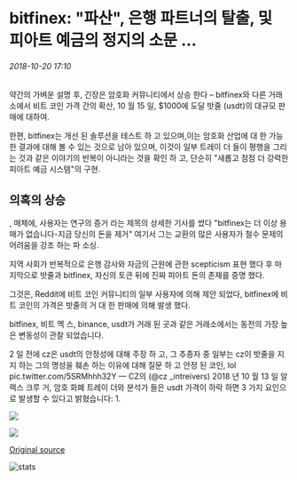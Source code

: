 # bitfinex: "파산", 은행 파트너의 탈출, 및 피아트 예금의 정지의 소문 ...

###### 2018-10-20 17:10

약간의 가벼운 설명 후, 긴장은 암호화 커뮤니티에서 상승 한다 – bitfinex와 다른 거래소에서 비트 코인 가격 간의 확산, 10 월 15 일, $1000에 도달 밧줄 (usdt)의 대규모 판매에 대하여.

한편, bitfinex는 개선 된 솔루션을 테스트 하 고 있으며,이는 암호화 산업에 대 한 가능한 결과에 대해 볼 수 있는 것으로 남아 있으며, 이것이 일부 트레이 더 들이 평행을 그리는 것과 같은 이야기의 반복이 아니라는 것을 확인 하 고, 단순히 "새롭고 점점 더 강력한 피아트 예금 시스템"의 구현.

## 의혹의 상승

, 매체에, 사용자는 연구의 증거 라는 제목의 상세한 기사를 썼다 "bitfinex는 더 이상 용 매가 없습니다-지금 당신의 돈을 제거" 여기서 그는 교환의 많은 사용자가 철수 문제의 어려움을 강조 하는 파 소싱.

지역 사회가 반복적으로 은행 감사와 자금의 근원에 관한 scepticism 표현 했다 후 마지막으로 밧줄과 bitfinex, 자신의 토큰 뒤에 진짜 피아트 돈의 존재를 증명 했다.

그것은, Reddit에 비트 코인 커뮤니티의 일부 사용자에 의해 제안 되었다, bitfinex에 비트 코인의 가격은 밧줄의 거 대 한 판매에 의해 발생 했다.

bitfinex, 비트 멕 스, binance, usdt가 거래 된 곳과 같은 거래소에서는 동전의 가장 높은 변동성이 관찰 되었습니다.

2 일 전에 cz은 usdt의 안정성에 대해 주장 하 고, 그 추종자 중 일부는 cz이 밧줄을 지지 하는 그의 명성을 훼손 하는 이유에 대해 질문 하 고 안정 된 코인, lol pic.twitter.com/5SRMhhh32Y — CZ의 (@cz \_intreivers) 2018 년 10 월 13 일 알렉스 크루 거, 암호 화폐 트레이 더와 분석가 들은 usdt 가격이 하락 하면 3 가지 요인으로 발생할 수 있다고 밝혔습니다: 1.

![](https://s3.cointelegraph.com/storage/uploads/view/54a00c0316b6f7e22f206e746e1d0a58.png)

![](https://s3.cointelegraph.com/storage/uploads/view/4445e8dac27bbd3e6548451ac173f1b9.jpg)

[Original source](https://cointelegraph.com/news/bitfinex-the-rumors-of-insolvency-banking-partners-escape-and-the-suspension-of-fiat-deposits)

![stats](https://c.statcounter.com/11760860/0/a89fa40b/1/ "stats")